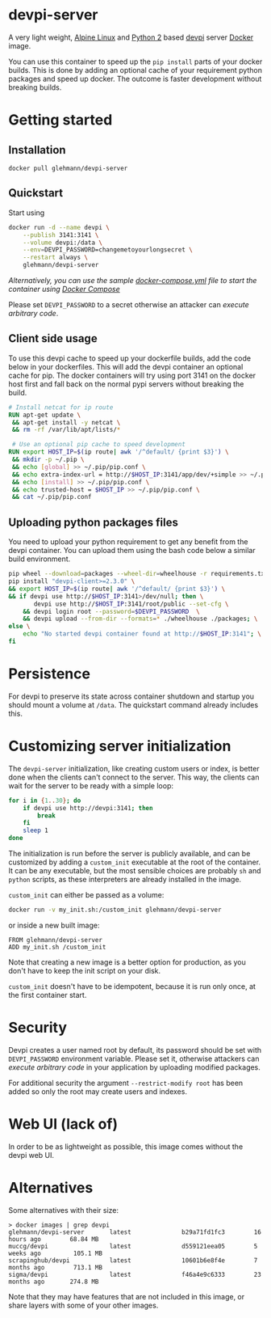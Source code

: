 devpi-server
============

A very light weight, [Alpine Linux] and [Python 2] based [devpi] server
[Docker] image.

You can use this container to speed up the `pip install` parts of your docker
builds. This is done by adding an optional cache of your requirement python
packages and speed up docker. The outcome is faster development without
breaking builds.

# Getting started

## Installation

`docker pull glehmann/devpi-server`

## Quickstart

Start using

```bash
docker run -d --name devpi \
    --publish 3141:3141 \
    --volume devpi:/data \
    --env=DEVPI_PASSWORD=changemetoyourlongsecret \
    --restart always \
    glehmann/devpi-server
```

*Alternatively, you can use the sample [docker-compose.yml](docker-compose.yml)
file to start the container using [Docker
Compose](https://docs.docker.com/compose/)*

Please set ``DEVPI_PASSWORD`` to a secret otherwise an attacker can *execute
arbitrary code*.

## Client side usage

To use this devpi cache to speed up your dockerfile builds, add the code below
in your dockerfiles. This will add the devpi container an optional cache for
pip. The docker containers will try using port 3141 on the docker host first
and fall back on the normal pypi servers without breaking the build.

```Dockerfile
# Install netcat for ip route
RUN apt-get update \
 && apt-get install -y netcat \
 && rm -rf /var/lib/apt/lists/*

 # Use an optional pip cache to speed development
RUN export HOST_IP=$(ip route| awk '/^default/ {print $3}') \
 && mkdir -p ~/.pip \
 && echo [global] >> ~/.pip/pip.conf \
 && echo extra-index-url = http://$HOST_IP:3141/app/dev/+simple >> ~/.pip/pip.conf \
 && echo [install] >> ~/.pip/pip.conf \
 && echo trusted-host = $HOST_IP >> ~/.pip/pip.conf \
 && cat ~/.pip/pip.conf
```

## Uploading python packages files

You need to upload your python requirement to get any benefit from the devpi
container. You can upload them using the bash code below a similar build
environment.

```bash
pip wheel --download=packages --wheel-dir=wheelhouse -r requirements.txt
pip install "devpi-client>=2.3.0" \
&& export HOST_IP=$(ip route| awk '/^default/ {print $3}') \
&& if devpi use http://$HOST_IP:3141>/dev/null; then \
       devpi use http://$HOST_IP:3141/root/public --set-cfg \
    && devpi login root --password=$DEVPI_PASSWORD  \
    && devpi upload --from-dir --formats=* ./wheelhouse ./packages; \
else \
    echo "No started devpi container found at http://$HOST_IP:3141"; \
fi
```

# Persistence

For devpi to preserve its state across container shutdown and startup you
should mount a volume at `/data`. The quickstart command already includes this.

# Customizing server initialization

The `devpi-server` initialization, like creating custom users or index, is
better done when the clients can't connect to the server. This way, the clients
can wait for the server to be ready with a simple loop:

```bash
for i in {1..30}; do
    if devpi use http://devpi:3141; then
        break
    fi
    sleep 1
done
```

The initialization is run before the server is publicly available, and can be
customized by adding a `custom_init` executable at the root of the container.
It can be any executable, but the most sensible choices are probably `sh` and
`python` scripts, as these interpreters are already installed in the image.

`custom_init` can either be passed as a volume:

```bash
docker run -v my_init.sh:/custom_init glehmann/devpi-server
```

or inside a new built image:

```
FROM glehmann/devpi-server
ADD my_init.sh /custom_init
```

Note that creating a new image is a better option for production, as you don't
have to keep the init script on your disk.

`custom_init` doesn't have to be idempotent, because it is run only once, at
the first container start.

# Security

Devpi creates a user named root by default, its password should be set with
``DEVPI_PASSWORD`` environment variable. Please set it, otherwise attackers can
*execute arbitrary code* in your application by uploading modified packages.

For additional security the argument `--restrict-modify root` has been added so
only the root may create users and indexes.

# Web UI (lack of)

In order to be as lightweight as possible, this image comes without the devpi
web UI.

# Alternatives

Some alternatives with their size:

    > docker images | grep devpi
    glehmann/devpi-server       latest              b29a71fd1fc3        16 hours ago        68.84 MB
    muccg/devpi                 latest              d559121eea05        5 weeks ago         105.1 MB
    scrapinghub/devpi           latest              10601b6e8f4e        7 months ago        713.1 MB
    sigma/devpi                 latest              f46a4e9c6333        23 months ago       274.8 MB

Note that they may have features that are not included in this image, or share
layers with some of your other images.

[Alpine Linux]: https://alpinelinux.org
[Python 2]: https://www.python.org
[devpi]: http://doc.devpi.net/latest/
[Docker]: https://www.docker.com
